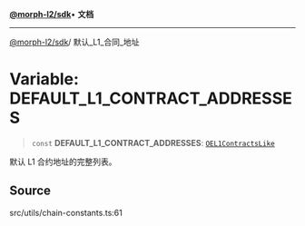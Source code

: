 [**@morph-l2/sdk**](../globals.md)• **文档**

***

[@morph-l2/sdk](../globals.md)/ 默认\_L1\_合同\_地址

# Variable: DEFAULT\_L1\_CONTRACT\_ADDRESSES

>`const` **DEFAULT\_L1\_CONTRACT\_ADDRESSES**: [`OEL1ContractsLike`](../type-aliases/OEL1ContractsLike.md)

默认 L1 合约地址的完整列表。

## Source

src/utils/chain-constants.ts:61
